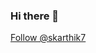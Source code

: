 ### Hi there 👋
<!-- Place this tag where you want the button to render. -->
<a class="github-button" href="https://github.com/skarthik7" data-color-scheme="no-preference: dark; light: light; dark: dark;" data-size="large" aria-label="Follow @skarthik7 on GitHub">Follow @skarthik7</a>
<!--
**skarthik7/skarthik7** is a ✨ _special_ ✨ repository because its `README.md` (this file) appears on your GitHub profile.

Here are some ideas to get you started:

- 🔭 I’m currently working on ...
- 🌱 I’m currently learning ...
- 👯 I’m looking to collaborate on ...
- 🤔 I’m looking for help with ...
- 💬 Ask me about ...
- 📫 How to reach me: ...
- 😄 Pronouns: ...
- ⚡ Fun fact: ...
-->
<!-- Place this tag in your head or just before your close body tag. -->
<script async defer src="https://buttons.github.io/buttons.js"></script>
